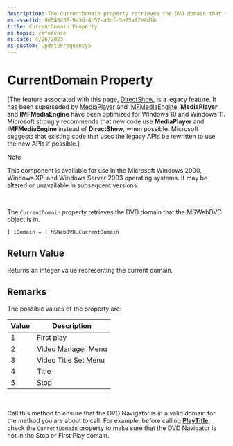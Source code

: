 ```yaml
---
description: The CurrentDomain property retrieves the DVD domain that the MSWebDVD object is in.
ms.assetid: 9d545438-9a3d-4c57-a3df-5e75af2e4d1b
title: CurrentDomain Property
ms.topic: reference
ms.date: 4/26/2023
ms.custom: UpdateFrequency5
---
```


# CurrentDomain Property

\[The feature associated with this page, [DirectShow](/windows/win32/directshow/directshow), is a legacy feature. It has been superseded by [MediaPlayer](/uwp/api/Windows.Media.Playback.MediaPlayer) and [IMFMediaEngine](/windows/win32/api/mfmediaengine/nn-mfmediaengine-imfmediaengine). **MediaPlayer** and **IMFMediaEngine** have been optimized for Windows 10 and Windows 11. Microsoft strongly recommends that new code use **MediaPlayer** and **IMFMediaEngine** instead of **DirectShow**, when possible. Microsoft suggests that existing code that uses the legacy APIs be rewritten to use the new APIs if possible.\]

> [!Note]  
> This component is available for use in the Microsoft Windows 2000, Windows XP, and Windows Server 2003 operating systems. It may be altered or unavailable in subsequent versions.

 

The `CurrentDomain` property retrieves the DVD domain that the MSWebDVD object is in.

``` syntax
[ iDomain = ] MSWebDVD.CurrentDomain
```

## Return Value

Returns an integer value representing the current domain.

## Remarks

The possible values of the property are:



| Value | Description          |
|-------|----------------------|
| 1     | First play           |
| 2     | Video Manager Menu   |
| 3     | Video Title Set Menu |
| 4     | Title                |
| 5     | Stop                 |



 

Call this method to ensure that the DVD Navigator is in a valid domain for the method you are about to call. For example, before calling [**PlayTitle**](playtitle-method.md), check the `CurrentDomain` property to make sure that the DVD Navigator is not in the Stop or First Play domain.

 

 



